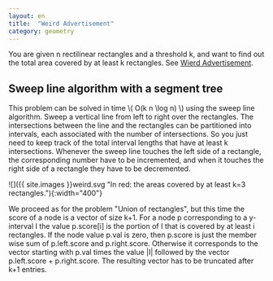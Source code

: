 ```yaml
---
layout: en
title:  "Weird Advertisement"
category: geometry
---
```


You are given n rectilinear rectangles and a threshold k, and want to find out the total area covered by at least k rectangles.
See [Wierd Advertisement](https://uva.onlinejudge.org/index.php?option=com_onlinejudge&Itemid=8&category=25&page=show_problem&problem=3134).


## Sweep line algorithm with a segment tree

This problem can be solved in time \\( O(k n \log n) \\) using the sweep line algorithm.
Sweep a vertical line from left to right over the rectangles. The intersections between the line and the rectangles can be partitioned into intervals, each associated with the number of intersections.  So you just need to keep track of the total interval lengths that have at least k intersections.  Whenever the sweep line touches the left side of a rectangle, the corresponding number have to be incremented, and when it touches the right side of a rectangle they have to be decremented.

![]({{ site.images }}weird.svg "In red: the areas covered by at least k=3 rectangles."){:width="400"}

We proceed as for the problem "Union of rectangles", but this time the score of a node is a vector of size k+1.  For a node p corresponding to a y-interval I the value p.score[i] is the portion of I that is covered by at least i rectangles.  If the node value p.val is zero, then p.score is just the member wise sum of p.left.score and p.right.score.  Otherwise it corresponds to the vector starting with p.val times the value \|I\| followed by the vector p.left.score + p.right.score.  The resulting vector has to be truncated after k+1 entries.
